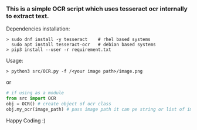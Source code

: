 ### This is a simple OCR script which uses tesseract ocr internally to extract text.

Dependencies installation:
```shell
> sudo dnf install -y tesseract    # rhel based systems 
  sudo apt install tesseract-ocr   # debian based systems 
> pip3 install --user -r requirement.txt
```

Usage:
```shell
> python3 src/OCR.py -f /<your image path>/image.png
```
or
```python
# if using as a module
from src import OCR
obj = OCR() # create object of ocr class
obj.my_ocr(image_path) # pass image path it can pe string or list of image paths
```

Happy Coding :)